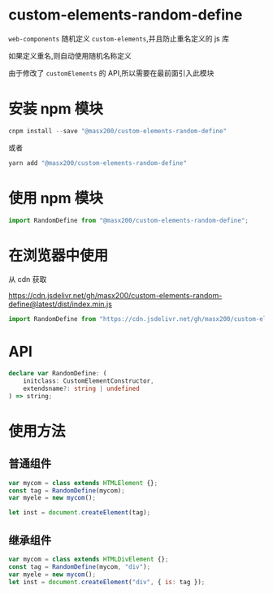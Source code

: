 # custom-elements-random-define

`web-components` 随机定义 `custom-elements`,并且防止重名定义的 js 库

如果定义重名,则自动使用随机名称定义

由于修改了 `customElements` 的 API,所以需要在最前面引入此模块

# 安装 npm 模块

```powershell
cnpm install --save "@masx200/custom-elements-random-define"
```

或者

```powershell
yarn add "@masx200/custom-elements-random-define"
```

# 使用 npm 模块

```js
import RandomDefine from "@masx200/custom-elements-random-define";
```

# 在浏览器中使用

从 cdn 获取

https://cdn.jsdelivr.net/gh/masx200/custom-elements-random-define@latest/dist/index.min.js

```js
import RandomDefine from "https://cdn.jsdelivr.net/gh/masx200/custom-elements-random-define@latest/dist/index.min.js";
```

# API

```ts
declare var RandomDefine: (
    initclass: CustomElementConstructor,
    extendsname?: string | undefined
) => string;
```

# 使用方法

## 普通组件

```js
var mycom = class extends HTMLElement {};
const tag = RandomDefine(mycom);
var myele = new mycom();

let inst = document.createElement(tag);
```

## 继承组件

```js
var mycom = class extends HTMLDivElement {};
const tag = RandomDefine(mycom, "div");
var myele = new mycom();
let inst = document.createElement("div", { is: tag });
```
